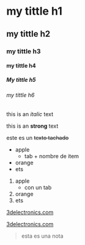 <!-- HEADINGS -->

# my tittle h1
## my tittle h2
### my tittle h3
#### my tittle h4
##### My tittle h5
###### my tittle h6

<!-- italic -->
this is an *italic* text

<!-- strong -->
this is an **strong** text

<!-- strikethrough o tachado pues -->
este es un ~~texto tachado~~

<!-- UL lista desornenada -->
* apple
    * tab + nombre de item
* orange
* ets

1. apple
    * con un tab
2. orange
3. ets

[3delectronics.com](https://www.3delectronics.com)

[3delectronics.com](https://www.3delectronics.com "comentario")

>esta es una nota
